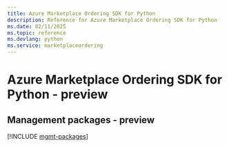 ```yaml
---
title: Azure Marketplace Ordering SDK for Python
description: Reference for Azure Marketplace Ordering SDK for Python
ms.date: 02/11/2025
ms.topic: reference
ms.devlang: python
ms.service: marketplaceordering
---
```

# Azure Marketplace Ordering SDK for Python - preview

## Management packages - preview
[!INCLUDE [mgmt-packages](marketplace-ordering-mgmt-index.md)]